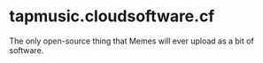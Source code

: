 # tapmusic.cloudsoftware.cf
The only open-source thing that Memes will ever upload as a bit of software.
